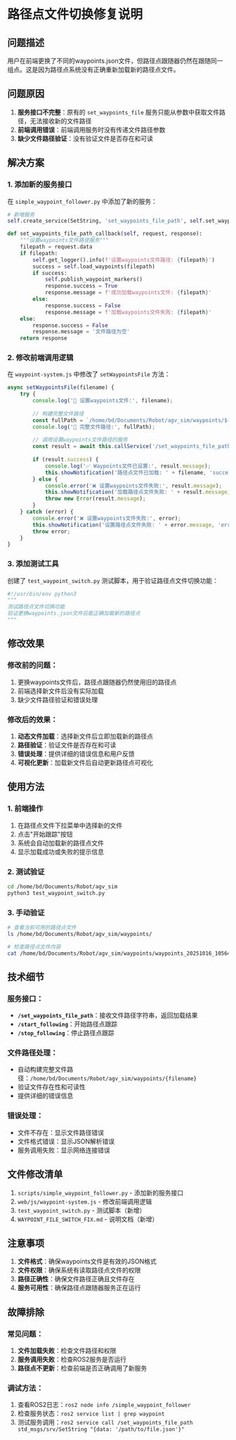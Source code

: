 # 路径点文件切换修复说明

## 问题描述
用户在前端更换了不同的waypoints.json文件，但路径点跟随器仍然在跟随同一组点。这是因为路径点系统没有正确重新加载新的路径点文件。

## 问题原因
1. **服务接口不完整**：原有的 `set_waypoints_file` 服务只能从参数中获取文件路径，无法接收新的文件路径
2. **前端调用错误**：前端调用服务时没有传递文件路径参数
3. **缺少文件路径验证**：没有验证文件是否存在和可读

## 解决方案

### 1. 添加新的服务接口

在 `simple_waypoint_follower.py` 中添加了新的服务：

```python
# 新增服务
self.create_service(SetString, 'set_waypoints_file_path', self.set_waypoints_file_path_callback)

def set_waypoints_file_path_callback(self, request, response):
    """设置waypoints文件路径服务"""
    filepath = request.data
    if filepath:
        self.get_logger().info(f'设置waypoints文件路径: {filepath}')
        success = self.load_waypoints(filepath)
        if success:
            self.publish_waypoint_markers()
            response.success = True
            response.message = f'成功加载waypoints文件: {filepath}'
        else:
            response.success = False
            response.message = f'加载waypoints文件失败: {filepath}'
    else:
        response.success = False
        response.message = '文件路径为空'
    return response
```

### 2. 修改前端调用逻辑

在 `waypoint-system.js` 中修改了 `setWaypointsFile` 方法：

```javascript
async setWaypointsFile(filename) {
    try {
        console.log('📁 设置waypoints文件:', filename);
        
        // 构建完整文件路径
        const fullPath = `/home/bd/Documents/Robot/agv_sim/waypoints/${filename}`;
        console.log('📁 完整文件路径:', fullPath);
        
        // 调用设置waypoints文件路径的服务
        const result = await this.callService('/set_waypoints_file_path', { data: fullPath });
        
        if (result.success) {
            console.log('✅ Waypoints文件已设置:', result.message);
            this.showNotification('路径点文件已加载: ' + filename, 'success');
        } else {
            console.error('❌ 设置waypoints文件失败:', result.message);
            this.showNotification('加载路径点文件失败: ' + result.message, 'error');
            throw new Error(result.message);
        }
    } catch (error) {
        console.error('❌ 设置waypoints文件失败:', error);
        this.showNotification('设置路径点文件失败: ' + error.message, 'error');
        throw error;
    }
}
```

### 3. 添加测试工具

创建了 `test_waypoint_switch.py` 测试脚本，用于验证路径点文件切换功能：

```python
#!/usr/bin/env python3
"""
测试路径点文件切换功能
验证更换waypoints.json文件后能正确加载新的路径点
"""
```

## 修改效果

### 修改前的问题：
1. 更换waypoints文件后，路径点跟随器仍然使用旧的路径点
2. 前端选择新文件后没有实际加载
3. 缺少文件路径验证和错误处理

### 修改后的效果：
1. **动态文件加载**：选择新文件后立即加载新的路径点
2. **路径验证**：验证文件是否存在和可读
3. **错误处理**：提供详细的错误信息和用户反馈
4. **可视化更新**：加载新文件后自动更新路径点可视化

## 使用方法

### 1. 前端操作
1. 在路径点文件下拉菜单中选择新的文件
2. 点击"开始跟踪"按钮
3. 系统会自动加载新的路径点文件
4. 显示加载成功或失败的提示信息

### 2. 测试验证
```bash
cd /home/bd/Documents/Robot/agv_sim
python3 test_waypoint_switch.py
```

### 3. 手动验证
```bash
# 查看当前可用的路径点文件
ls /home/bd/Documents/Robot/agv_sim/waypoints/

# 检查路径点文件内容
cat /home/bd/Documents/Robot/agv_sim/waypoints/waypoints_20251016_105649.json
```

## 技术细节

### 服务接口：
- **`/set_waypoints_file_path`**：接收文件路径字符串，返回加载结果
- **`/start_following`**：开始路径点跟踪
- **`/stop_following`**：停止路径点跟踪

### 文件路径处理：
- 自动构建完整文件路径：`/home/bd/Documents/Robot/agv_sim/waypoints/{filename}`
- 验证文件存在性和可读性
- 提供详细的错误信息

### 错误处理：
- 文件不存在：显示文件路径错误
- 文件格式错误：显示JSON解析错误
- 服务调用失败：显示网络连接错误

## 文件修改清单

1. `scripts/simple_waypoint_follower.py` - 添加新的服务接口
2. `web/js/waypoint-system.js` - 修改前端调用逻辑
3. `test_waypoint_switch.py` - 测试脚本（新增）
4. `WAYPOINT_FILE_SWITCH_FIX.md` - 说明文档（新增）

## 注意事项

1. **文件格式**：确保waypoints文件是有效的JSON格式
2. **文件权限**：确保系统有读取路径点文件的权限
3. **路径正确性**：确保文件路径正确且文件存在
4. **服务可用性**：确保路径点跟随器服务正在运行

## 故障排除

### 常见问题：
1. **文件加载失败**：检查文件路径和权限
2. **服务调用失败**：检查ROS2服务是否运行
3. **路径点不更新**：检查前端是否正确调用了新服务

### 调试方法：
1. 查看ROS2日志：`ros2 node info /simple_waypoint_follower`
2. 检查服务状态：`ros2 service list | grep waypoint`
3. 测试服务调用：`ros2 service call /set_waypoints_file_path std_msgs/srv/SetString "{data: '/path/to/file.json'}"`

